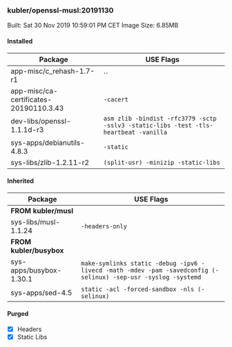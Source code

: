 ### kubler/openssl-musl:20191130

Built: Sat 30 Nov 2019 10:59:01 PM CET
Image Size: 6.85MB

#### Installed
Package | USE Flags
--------|----------
app-misc/c_rehash-1.7-r1 | ``
app-misc/ca-certificates-20190110.3.43 | `-cacert`
dev-libs/openssl-1.1.1d-r3 | `asm zlib -bindist -rfc3779 -sctp -sslv3 -static-libs -test -tls-heartbeat -vanilla`
sys-apps/debianutils-4.8.3 | `-static`
sys-libs/zlib-1.2.11-r2 | `(split-usr) -minizip -static-libs`
#### Inherited
Package | USE Flags
--------|----------
**FROM kubler/musl** |
sys-libs/musl-1.1.24 | `-headers-only`
**FROM kubler/busybox** |
sys-apps/busybox-1.30.1 | `make-symlinks static -debug -ipv6 -livecd -math -mdev -pam -savedconfig (-selinux) -sep-usr -syslog -systemd`
sys-apps/sed-4.5 | `static -acl -forced-sandbox -nls (-selinux)`
#### Purged
- [x] Headers
- [x] Static Libs
